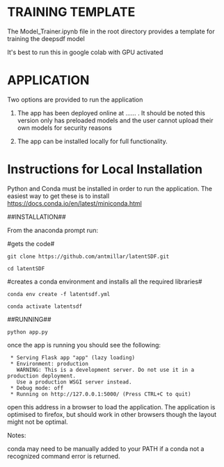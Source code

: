 
# TRAINING TEMPLATE

The Model_Trainer.ipynb file in the root directory provides a template for training the deepsdf model

It's best to run this in google colab with GPU activated 


# APPLICATION


Two options are provided to run the application

1) The app has been deployed online at ...... . It should be noted this version only has preloaded models and the user cannot upload their own models for security reasons

2) The app can be installed locally for full functionality.




# Instructions for Local Installation



Python and Conda must be installed in order to run the application. The easiest way to get these is to install https://docs.conda.io/en/latest/miniconda.html


##INSTALLATION##

From the anaconda prompt run:

#gets the code#

	git clone https://github.com/antmillar/latentSDF.git

	cd latentSDF

#creates a conda environment and installs all the required libraries#

	conda env create -f latentsdf.yml 

	conda activate latentsdf

##RUNNING##

	python app.py

once the app is running you should see the following:


	 * Serving Flask app "app" (lazy loading)
	 * Environment: production
	   WARNING: This is a development server. Do not use it in a production deployment.
	   Use a production WSGI server instead.
	 * Debug mode: off
	 * Running on http://127.0.0.1:5000/ (Press CTRL+C to quit)

open this address in a browser to load the application. The application is optimised to firefox, but should work in other browsers though the layout might not be optimal.


Notes:

conda may need to be manually added to your PATH if a conda not a recognized command error is returned.






 
